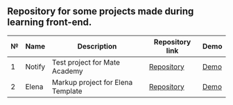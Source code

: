 Repository for some projects made during learning front-end.
---
№   | Name | Description | Repository link | Demo
--- | ---  |      ---    |        ---      | ---
1   |Notify|Test project for Mate Academy|[Repository](/notify)|[Demo](https://vladbu.github.io/m8hub/notify/index.html)
2   |Elena|Markup project for Elena Template|[Repository](/elena)|[Demo](https://vladbu.github.io/m8hub/elena/index.html)
